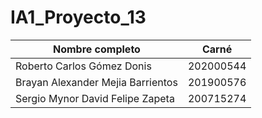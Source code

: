 # IA1_Proyecto_13
| Nombre completo                          | Carné       |
|------------------------------------------|-------------|
| Roberto Carlos Gómez Donis               | 202000544   |
| Brayan Alexander Mejia Barrientos        | 201900576   |
| Sergio Mynor David Felipe Zapeta         | 200715274   |

